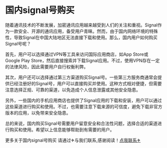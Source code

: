 # 国内signal号购买

随着通讯技术的不断发展，加密通讯应用越来越受到人们的关注和重视。Signal作为一款安全、开源的通讯应用，备受用户青睐。然而，由于国内网络环境的特殊性，导致Signal在中国大陆地区无法直接下载和使用。那么，国内用户如何购买Signal号呢？

首先，用户可以选择通过VPN等工具来访问国际应用商店，如App Store或Google Play Store，然后直接搜索并下载Signal应用。不过，使用VPN存在一定的法律风险，因此需要用户自行权衡利弊。

其次，用户还可以选择通过第三方渠道购买Signal号。一些第三方服务商通常会提供已经注册好的Signal号，用户可以直接购买并使用。这种方式相对便捷，但需要注意选择正规、可靠的渠道，以免造成个人信息泄露或其他安全隐患。

另外，一些国内的手机应用商店也提供了Signal应用的下载和安装，用户可以通过这些渠道进行购买和使用。不过，也需要注意下载来源的可信度，避免下载非官方版本的应用，以免带来安全隐患。

总的来说，国内购买Signal号需要用户留意安全和合法性问题，选择合适的渠道进行购买和使用。希望以上信息能够帮助到有需要的用户。

更多关于国内signal号购买 请通过✈与我们联系,感谢阅读！[点我联系✈](https://s.G208.com)